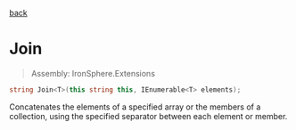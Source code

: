 ﻿

[back](/IronSphere.Extensions/types/StringExtension)

# Join

> Assembly: IronSphere.Extensions

```csharp
string Join<T>(this string this, IEnumerable<T> elements);
```

Concatenates the elements of a specified array or the members of a collection, using the specified separator between each element or member.

 